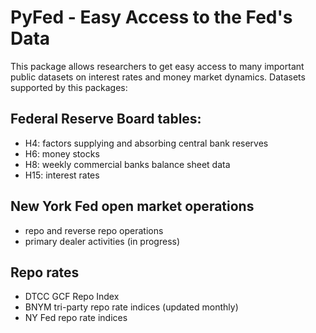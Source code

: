 # PyFed - Easy Access to the Fed's Data

This package allows researchers to get easy access to many important public datasets on interest rates and money market dynamics. Datasets supported by this packages:

## Federal Reserve Board tables: 

- H4: factors supplying and absorbing central bank reserves 
- H6: money stocks 
- H8: weekly commercial banks balance sheet data
- H15: interest rates 

## New York Fed open market operations

- repo and reverse repo operations
- primary dealer activities (in progress)

## Repo rates

- DTCC GCF Repo Index
- BNYM tri-party repo rate indices (updated monthly)
- NY Fed repo rate indices
